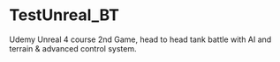 # TestUnreal_BT
Udemy Unreal 4 course 2nd Game, head to head tank battle with AI and terrain &amp; advanced control system.

